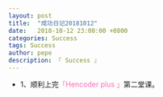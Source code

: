 ```yaml
---
layout: post
title:  "成功日记20181012"
date:   2018-10-12 23:00:00 +0800
categories: Success
tags: Success
author: pepe
description: 『 Success 』
---
```


* 1、顺利上完<font color="Hotpink">「Hencoder plus 」</font>第二堂课。
